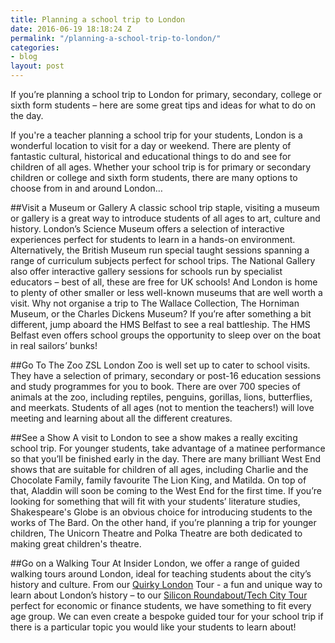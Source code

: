 ```yaml
---
title: Planning a school trip to London
date: 2016-06-19 18:18:24 Z
permalink: "/planning-a-school-trip-to-london/"
categories:
- blog
layout: post
---
```


If you’re planning a school trip to London for primary, secondary, college or sixth form students – here are some great tips and ideas for what to do on the day.

If you're a teacher planning a school trip for your students, London is a wonderful location to visit for a day or weekend. There are plenty of fantastic cultural, historical and educational things to do and see for children of all ages. Whether your school trip is for primary or secondary children or college and sixth form students, there are many options to choose from in and around London…

##Visit a Museum or Gallery
A classic school trip staple, visiting a museum or gallery is a great way to introduce students of all ages to art, culture and history. London’s Science Museum offers a selection of interactive experiences perfect for students to learn in a hands-on environment. Alternatively, the British Museum run special taught sessions spanning a range of curriculum subjects perfect for school trips. The National Gallery also offer interactive gallery sessions for schools run by specialist educators – best of all, these are free for UK schools! And London is home to plenty of other smaller or less well-known museums that are well worth a visit. Why not organise a trip to The Wallace Collection, The Horniman Museum, or the Charles Dickens Museum? If you’re after something a bit different, jump aboard the HMS Belfast to see a real battleship. The HMS Belfast even offers school groups the opportunity to sleep over on the boat in real sailors’ bunks!

##Go To The Zoo
ZSL London Zoo is well set up to cater to school visits. They have a selection of primary, secondary or post-16 education sessions and study programmes for you to book. There are over 700 species of animals at the zoo, including reptiles, penguins, gorillas, lions, butterflies, and meerkats. Students of all ages (not to mention the teachers!) will love meeting and learning about all the different creatures.

##See a Show
A visit to London to see a show makes a really exciting school trip. For younger students, take advantage of a matinee performance so that you’ll be finished early in the day. There are many brilliant West End shows that are suitable for children of all ages, including Charlie and the Chocolate Family, family favourite The Lion King, and Matilda. On top of that, Aladdin will soon be coming to the West End for the first time. If you’re looking for something that will fit with your students’ literature studies, Shakespeare's Globe is an obvious choice for introducing students to the works of The Bard. On the other hand, if you’re planning a trip for younger children, The Unicorn Theatre and Polka Theatre are both dedicated to making great children's theatre.

##Go on a Walking Tour
At Insider London, we offer a range of guided walking tours around London, ideal for teaching students about the city’s history and culture. From our [Quirky London](/product/quirky-tour) Tour - a fun and unique way to learn about London’s history – to our [Silicon Roundabout/Tech City Tour](/product/silicon-roundabout-and-tech-city-tour/) perfect for economic or finance students, we have something to fit every age group. We can even create a bespoke guided tour for your school trip if there is a particular topic you would like your students to learn about!
